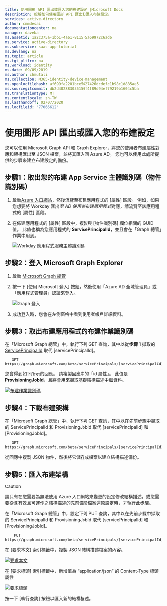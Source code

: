 ```yaml
---
title: 使用圖形 API 匯出或匯入您的布建設定 |Microsoft Docs
description: 瞭解如何使用圖形 API 匯出和匯入布建設定。
services: active-directory
author: cmmdesai
documentationcenter: na
manager: daveba
ms.assetid: 1a2c375a-1bb1-4a61-8115-5a69972c6ad6
ms.service: active-directory
ms.subservice: saas-app-tutorial
ms.devlang: na
ms.topic: article
ms.tgt_pltfrm: na
ms.workload: identity
ms.date: 09/09/2019
ms.author: chmutali
ms.collection: M365-identity-device-management
ms.openlocfilehash: af699fa2201bce5627426dcdefc1b98c1d885ae5
ms.sourcegitcommit: db2d402883035150f4f89d94ef79219b1604c5ba
ms.translationtype: MT
ms.contentlocale: zh-TW
ms.lasthandoff: 02/07/2020
ms.locfileid: "77066612"
---
```

# <a name="export-or-import-your-provisioning-configuration-by-using-graph-api"></a>使用圖形 API 匯出或匯入您的布建設定

您可以使用 Microsoft Graph API 和 Graph Explorer，將您的使用者布建屬性對應和架構匯出至 JSON 檔案，並將其匯入回 Azure AD。 您也可以使用此處所提供的步驟來建立布建設定的備份。 

## <a name="step-1-retrieve-your-provisioning-app-service-principal-id-object-id"></a>步驟1：取出您的布建 App Service 主體識別碼（物件識別碼）

1. 啟動[Azure 入口網站](https://portal.azure.com)，然後流覽至布建應用程式的 [屬性] 區段。 例如，如果您想要將 Workday 匯出*至 AD 使用者布建應用程式*對應，請流覽至該應用程式的 [屬性] 區段。 
1. 在佈建應用程式的 [屬性] 區段中，複製與 [物件識別碼] 欄位相關的 GUID 值。 此值也稱為您應用程式的 **ServicePrincipalId**，並且會在「Graph 總管」作業中用到。

   ![Workday 應用程式服務主體識別碼](./media/export-import-provisioning-configuration/wd_export_01.png)

## <a name="step-2-sign-into-microsoft-graph-explorer"></a>步驟2：登入 Microsoft Graph Explorer

1. 啟動 [Microsoft Graph 總管](https://developer.microsoft.com/graph/graph-explorer)
1. 按一下 [使用 Microsoft 登入] 按鈕，然後使用「Azure AD 全域管理員」或「應用程式管理員」認證來登入。

    ![Graph 登入](./media/export-import-provisioning-configuration/wd_export_02.png)

1. 成功登入時，您會在左側窗格中看到使用者帳戶詳細資料。

## <a name="step-3-retrieve-the-provisioning-job-id-of-the-provisioning-app"></a>步驟3：取出布建應用程式的布建作業識別碼

在「Microsoft Graph 總管」中，執行下列 GET 查詢，其中以從**步驟 1** 擷取的 [ServicePrincipalId](#step-1-retrieve-your-provisioning-app-service-principal-id-object-id) 取代 [servicePrincipalId]。

```http
   GET https://graph.microsoft.com/beta/servicePrincipals/[servicePrincipalId]/synchronization/jobs
```

您會得到如下所示的回應。 請複製回應中的「id 屬性」。 此值是 **ProvisioningJobId**，且將會用來擷取基礎結構描述中繼資料。

   [![布建作業識別碼](./media/export-import-provisioning-configuration/wd_export_03.png)](./media/export-import-provisioning-configuration/wd_export_03.png#lightbox)

## <a name="step-4-download-the-provisioning-schema"></a>步驟4：下載布建架構

在「Microsoft Graph 總管」中，執行下列 GET 查詢，其中以在先前步驟中擷取的 ServicePrincipalId 和 ProvisioningJobId 取代 [servicePrincipalId] 和 [ProvisioningJobId]。

```http
   GET https://graph.microsoft.com/beta/servicePrincipals/[servicePrincipalId]/synchronization/jobs/[ProvisioningJobId]/schema
```

從回應中複製 JSON 物件，然後將它儲存成檔案以建立結構描述備份。

## <a name="step-5-import-the-provisioning-schema"></a>步驟5：匯入布建架構

> [!CAUTION]
> 請只有在您需要為無法使用 Azure 入口網站來變更的設定修改結構描述，或您需要從含有效且可運作之結構描述的先前備份檔案還原設定時，才執行此步驟。

在「Microsoft Graph 總管」中，設定下列 PUT 查詢，其中以在先前步驟中擷取的 ServicePrincipalId 和 ProvisioningJobId 取代 [servicePrincipalId] 和 [ProvisioningJobId]。

```http
    PUT https://graph.microsoft.com/beta/servicePrincipals/[servicePrincipalId]/synchronization/jobs/[ProvisioningJobId]/schema
```

在 [要求本文] 索引標籤中，複製 JSON 結構描述檔案的內容。

   [![要求本文](./media/export-import-provisioning-configuration/wd_export_04.png)](./media/export-import-provisioning-configuration/wd_export_04.png#lightbox)

在 [要求標頭] 索引標籤中，新增值為 “application/json” 的 Content-Type 標頭屬性

   [![要求標頭](./media/export-import-provisioning-configuration/wd_export_05.png)](./media/export-import-provisioning-configuration/wd_export_05.png#lightbox)

按一下 [執行查詢] 按鈕以匯入新的結構描述。
